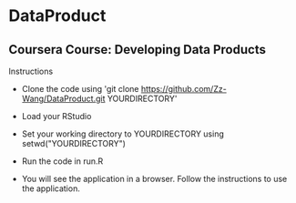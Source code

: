# DataProduct

## Coursera Course: Developing Data Products

Instructions

- Clone the code using 'git clone https://github.com/Zz-Wang/DataProduct.git YOURDIRECTORY'

- Load your RStudio

- Set your working directory to YOURDIRECTORY using setwd("YOURDIRECTORY")

- Run the code in run.R

- You will see the application in a browser. Follow the instructions to use the application.


